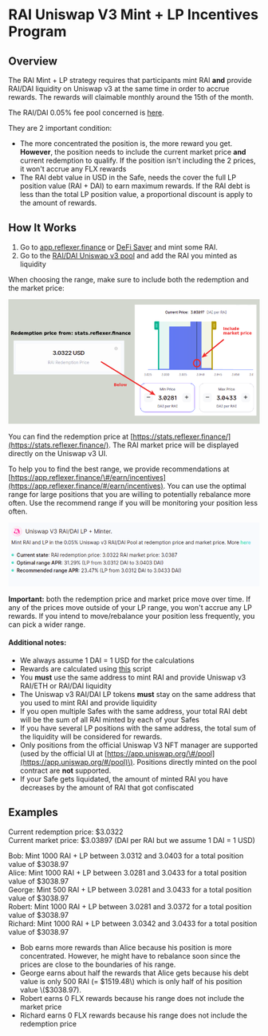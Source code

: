 # RAI Uniswap V3 Mint + LP Incentives Program

## Overview

The RAI Mint + LP strategy requires that participants mint RAI **and** provide RAI/DAI liquidity on Uniswap v3 at the same time in order to accrue rewards. The rewards will claimable monthly around the 15th of the month.  
  
The RAI/DAI 0.05% fee pool concerned is [here](https://info.uniswap.org/#/pools/0xcb0c5d9d92f4f2f80cce7aa271a1e148c226e19d).

They are 2 important condition:

*  The more concentrated the position is, the more reward you get. **However**, the position needs to include the current market price **and** current redemption to qualify. If the position isn't including the 2 prices, it won't accrue any FLX rewards
* The RAI debt value in USD in the Safe, needs the cover the full LP position value \(RAI + DAI\) to earn maximum rewards. If the RAI debt is less than the total LP position value, a proportional discount is apply to the amount of rewards. 

## How It Works

1. Go to [app.reflexer.finance](https://app.reflexer.finance/) or [DeFi Saver](https://app.defisaver.com/reflexer/manage) and mint some RAI.
2. Go to the [RAI/DAI Uniswap v3 pool](https://info.uniswap.org/#/pools/0xcb0c5d9d92f4f2f80cce7aa271a1e148c226e19d) and add the RAI you minted as liquidity

When choosing the range, make sure to include both the redemption and the market price:

![](../.gitbook/assets/selection_1126.png)

You can find the redemption price at [https://stats.reflexer.finance/](https://stats.reflexer.finance/). The RAI market price will be displayed directly on the Uniswap v3 UI.

To help you to find the best range, we provide recommendations at [https://app.reflexer.finance/\#/earn/incentives](https://app.reflexer.finance/#/earn/incentives). You can use the optimal range for large positions that you are willing to potentially rebalance more often. Use the recommend range if you will be monitoring your position less often.  

![](../.gitbook/assets/selection_1128.png)

**Important:** both the redemption price and market price move over time. If any of the prices move outside of your LP range, you won't accrue any LP rewards. If you intend to move/rebalance your position less frequently, you can pick a wider range. 

#### Additional notes:

* We always assume 1 DAI = 1 USD for the calculations
* Rewards are calculated using [this](https://github.com/reflexer-labs/uni-v3-incentive-reward-script) script
* You **must** use the same address to mint RAI and provide Uniswap v3 RAI/ETH or RAI/DAI liquidity
* The Uniswap v3 RAI/DAI LP tokens **must** stay on the same address that you used to mint RAI and provide liquidity
* If you open multiple Safes with the same address, your total RAI debt will be the sum of all RAI minted by each of your Safes
* If you have several LP positions with the same address, the total sum of the liquidity will be considered for rewards.
* Only positions from the official Uniswap V3 NFT manager are supported \(used by the official UI at [https://app.uniswap.org/\#/pool](https://app.uniswap.org/#/pool)\). Positions directly minted on the pool contract are **not** supported.
* If your Safe gets liquidated, the amount of minted RAI you have decreases by the amount of RAI that got confiscated

## Examples

Current redemption price: $3.0322  
Current market price: $3.03897 \(DAI per RAI but we assume 1 DAI = 1 USD\)

Bob: Mint 1000 RAI + LP between 3.0312 and 3.0403 for a total position value of $3038.97  
Alice: Mint 1000 RAI + LP between 3.0281 and 3.0433 for a total position value of $3038.97  
George: Mint 500 RAI + LP between 3.0281 and 3.0433 for a total position value of $3038.97  
Robert: Mint 1000 RAI + LP between 3.0281 and 3.0372 for a total position value of $3038.97  
Richard: Mint 1000 RAI + LP between 3.0342 and 3.0433 for a total position value of $3038.97

* Bob earns more rewards than Alice because his position is more concentrated. However, he might have to rebalance soon since the prices are  close to the boundaries of his range.
* George earns about half the rewards that Alice gets because his debt value is only 500 RAI \(= $1519.48\) which is only half of his position value \($3038.97\).
* Robert earns 0 FLX rewards because his range does not include the market price 
* Richard earns 0 FLX rewards because his range does not include the redemption price


